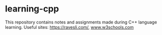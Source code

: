 # learning-cpp
This repository contains notes and assignments made during C++ language learning. Useful sites: https://ravesli.com/, www.w3schools.com
